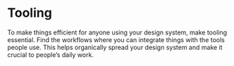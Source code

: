 # Tooling

To make things efficient for anyone using your design system, make tooling essential. Find the workflows where you can integrate things with the tools people use. This helps organically spread your design system and make it crucial to people’s daily work.
